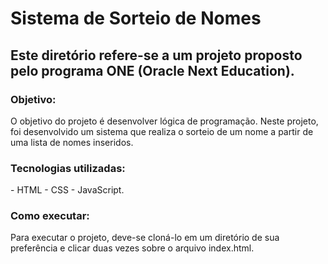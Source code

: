<h1>Sistema de Sorteio de Nomes</h1>
  
<h2>Este diretório refere-se a um projeto proposto pelo programa ONE (Oracle Next Education).</h2>

<h3>Objetivo:</h3>
O objetivo do projeto é desenvolver lógica de programação.
Neste projeto, foi desenvolvido um sistema que realiza o sorteio de um nome a partir de uma lista de nomes inseridos.

<h3>Tecnologias utilizadas:</h3>
- HTML
- CSS
- JavaScript.

<h3>Como executar:</h3>
Para executar o projeto, deve-se cloná-lo em um diretório de sua preferência e clicar duas vezes sobre o arquivo index.html.
